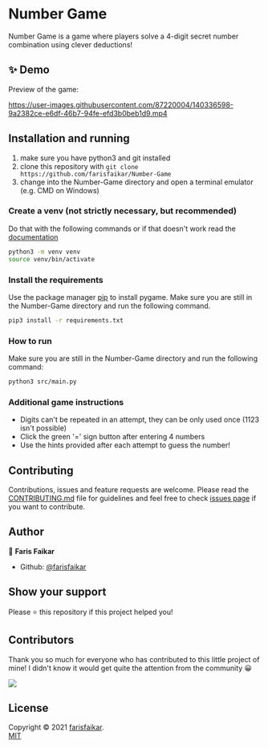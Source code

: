 # Number Game
Number Game is a game where players solve a 4-digit secret number combination using clever deductions!

## ✨ Demo

Preview of the game:

https://user-images.githubusercontent.com/87220004/140336598-9a2382ce-e6df-46b7-94fe-efd3b0beb1d9.mp4

## Installation and running

1. make sure you have python3 and git installed
2. clone this repository with `git clone https://github.com/farisfaikar/Number-Game`
3. change into the Number-Game directory and open a terminal emulator (e.g. CMD on Windows)

### Create a venv (not strictly necessary, but recommended)

Do that with the following commands or if that doesn't work read the [documentation](https://docs.python.org/3/library/venv.html#creating-virtual-environments)

```sh
python3 -m venv venv
source venv/bin/activate
```

### Install the requirements
Use the package manager [pip](https://pypi.org/project/pip/) to install pygame.
Make sure you are still in the Number-Game directory and run the following command.
 
```sh
pip3 install -r requirements.txt
```

### How to run
Make sure you are still in the Number-Game directory and run the following command:

```sh
python3 src/main.py
```

### Additional game instructions
- Digits can't be repeated in an attempt, they can be only used once (1123 isn't possible)
- Click the green '=' sign button after entering 4 numbers
- Use the hints provided after each attempt to guess the number!

## Contributing

Contributions, issues and feature requests are welcome. Please read the [CONTRIBUTING.md](https://github.com/farisfaikar/Number-Game/blob/master/CONTRIBUTING.md) file for guidelines and feel free to check [issues page](https://github.com/farisfaikar/Number-Game/issues) if you want to contribute. 

## Author

👤 **Faris Faikar**

- Github: [@farisfaikar](https://github.com/farisfaikar)

## Show your support

Please ⭐️ this repository if this project helped you!

## Contributors
Thank you so much for everyone who has contributed to this little project of mine! I didn't know it would get quite the attention from the community 😀

<a href="https://github.com/farisfaikar/Number-Game/graphs/contributors">
  <img src="https://contrib.rocks/image?repo=farisfaikar/Number-Game" />
</a>

## License

Copyright © 2021 [farisfaikar](https://github.com/farisfaikar). <br/>
[MIT](https://choosealicense.com/licenses/mit/)
